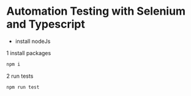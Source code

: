 # Automation Testing with Selenium and Typescript

- install nodeJs

1 install packages
```sh
npm i
```

2 run tests
```sh
npm run test
```
